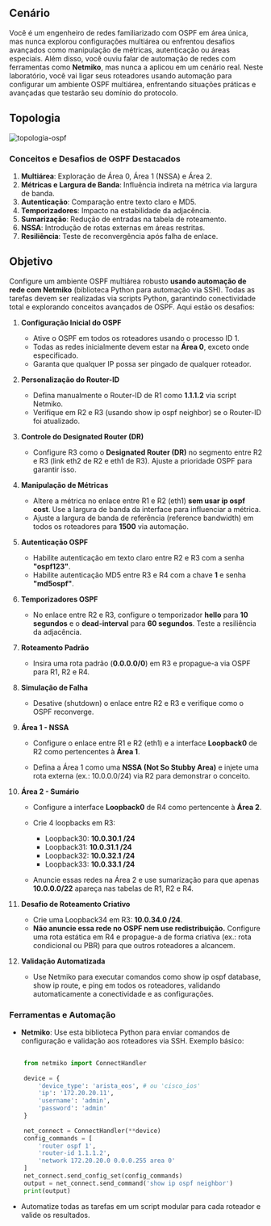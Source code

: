 ## Cenário

Você é um engenheiro de redes familiarizado com OSPF em área única, mas nunca explorou configurações multiárea ou enfrentou desafios avançados como manipulação de métricas, autenticação ou áreas especiais. Além disso, você ouviu falar de automação de redes com ferramentas como **Netmiko**, mas nunca a aplicou em um cenário real. Neste laboratório, você vai ligar seus roteadores usando automação para configurar um ambiente OSPF multiárea, enfrentando situações práticas e avançadas que testarão seu domínio do protocolo.

## Topologia
![topologia-ospf](https://ubjpcyfllztpftxqaldu.supabase.co/storage/v1/object/sign/img/labs/lab/md/dominando-ospf-multiarea-com-automacao.webp?token=eyJhbGciOiJIUzI1NiIsInR5cCI6IkpXVCJ9.eyJ1cmwiOiJpbWcvbGFicy9sYWIvbWQvZG9taW5hbmRvLW9zcGYtbXVsdGlhcmVhLWNvbS1hdXRvbWFjYW8ud2VicCIsImlhdCI6MTc0MjU2MzAyNiwiZXhwIjoxOTAwMjQzMDI2fQ.ZFJbbNiECXBaSoZlekNr_hQYBjt3JRL01ZvIoFznml0)

### Conceitos e Desafios de OSPF Destacados

1. **Multiárea**: Exploração de Área 0, Área 1 (NSSA) e Área 2.
2. **Métricas e Largura de Banda**: Influência indireta na métrica via largura de banda.
3. **Autenticação**: Comparação entre texto claro e MD5.
4. **Temporizadores**: Impacto na estabilidade da adjacência.
5. **Sumarização**: Redução de entradas na tabela de roteamento.
6. **NSSA**: Introdução de rotas externas em áreas restritas.
7. **Resiliência**: Teste de reconvergência após falha de enlace.

## Objetivo

Configure um ambiente OSPF multiárea robusto **usando automação de rede com Netmiko** (biblioteca Python para automação via SSH). Todas as tarefas devem ser realizadas via scripts Python, garantindo conectividade total e explorando conceitos avançados de OSPF. Aqui estão os desafios:

1. **Configuração Inicial do OSPF**
    
    * Ative o OSPF em todos os roteadores usando o processo ID 1.
    * Todas as redes inicialmente devem estar na **Área 0**, exceto onde especificado.
    * Garanta que qualquer IP possa ser pingado de qualquer roteador.
        
2. **Personalização do Router-ID**
    
    * Defina manualmente o Router-ID de R1 como **1.1.1.2** via script Netmiko.
    * Verifique em R2 e R3 (usando show ip ospf neighbor) se o Router-ID foi atualizado.
        
3. **Controle do Designated Router (DR)**
    
    * Configure R3 como o **Designated Router (DR)** no segmento entre R2 e R3 (link eth2 de R2 e eth1 de R3). Ajuste a prioridade OSPF para garantir isso.
        
4. **Manipulação de Métricas**
    
    * Altere a métrica no enlace entre R1 e R2 (eth1) **sem usar ip ospf cost**. Use a largura de banda da interface para influenciar a métrica.
    * Ajuste a largura de banda de referência (reference bandwidth) em todos os roteadores para **1500** via automação.
        
5. **Autenticação OSPF**
    
    * Habilite autenticação em texto claro entre R2 e R3 com a senha **"ospf123"**.
    * Habilite autenticação MD5 entre R3 e R4 com a chave **1** e senha **"md5ospf"**.
        
6. **Temporizadores OSPF**
    
    * No enlace entre R2 e R3, configure o temporizador **hello** para **10 segundos** e o **dead-interval** para **60 segundos**. Teste a resiliência da adjacência.
        
7. **Roteamento Padrão**
    
    * Insira uma rota padrão (**0.0.0.0/0**) em R3 e propague-a via OSPF para R1, R2 e R4.
        
8. **Simulação de Falha**
    
    * Desative (shutdown) o enlace entre R2 e R3 e verifique como o OSPF reconverge.
        
9. **Área 1 - NSSA**
    
    * Configure o enlace entre R1 e R2 (eth1) e a interface **Loopback0** de R2 como pertencentes à **Área 1**.
        
    * Defina a Área 1 como uma **NSSA (Not So Stubby Area)** e injete uma rota externa (ex.: 10.0.0.0/24) via R2 para demonstrar o conceito.
        
10. **Área 2 - Sumário**
    
    * Configure a interface **Loopback0** de R4 como pertencente à **Área 2**.
    * Crie 4 loopbacks em R3:
        
        * Loopback30: **10.0.30.1 /24**
        * Loopback31: **10.0.31.1 /24**
        * Loopback32: **10.0.32.1 /24**
        * Loopback33: **10.0.33.1 /24**
            
    * Anuncie essas redes na Área 2 e use sumarização para que apenas **10.0.0.0/22** apareça nas tabelas de R1, R2 e R4.
        
11. **Desafio de Roteamento Criativo**
    
    * Crie uma Loopback34 em R3: **10.0.34.0 /24**.
    * **Não anuncie essa rede no OSPF nem use redistribuição.** Configure uma rota estática em R4 e propague-a de forma criativa (ex.: rota condicional ou PBR) para que outros roteadores a alcancem.
        
12. **Validação Automatizada**
    
    * Use Netmiko para executar comandos como show ip ospf database, show ip route, e ping em todos os roteadores, validando automaticamente a conectividade e as configurações.
        

### Ferramentas e Automação

* **Netmiko**: Use esta biblioteca Python para enviar comandos de configuração e validação aos roteadores via SSH. Exemplo básico:
    
``` python
    
    from netmiko import ConnectHandler
    
    device = {
        'device_type': 'arista_eos', # ou 'cisco_ios'
        'ip': '172.20.20.11',
        'username': 'admin',
        'password': 'admin'
    }
    
    net_connect = ConnectHandler(**device)
    config_commands = [
        'router ospf 1',
        'router-id 1.1.1.2',
        'network 172.20.20.0 0.0.0.255 area 0'
    ]
    net_connect.send_config_set(config_commands)
    output = net_connect.send_command('show ip ospf neighbor')
    print(output)
```
    
* Automatize todas as tarefas em um script modular para cada roteador e valide os resultados.
    